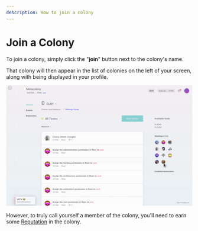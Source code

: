 ```yaml
---
description: How to join a colony
---
```


# Join a Colony

To join a colony, simply click the "**join**" button next to the colony's name.

That colony will then appear in the list of colonies on the left of your screen, along with being displayed in your profile.

![](<../assets/Screen record from 2021-03-03 15.40.20.gif>)

However, to truly call yourself a member of the colony, you'll need to earn some [Reputation](../key-concepts/reputation/) in the colony.
